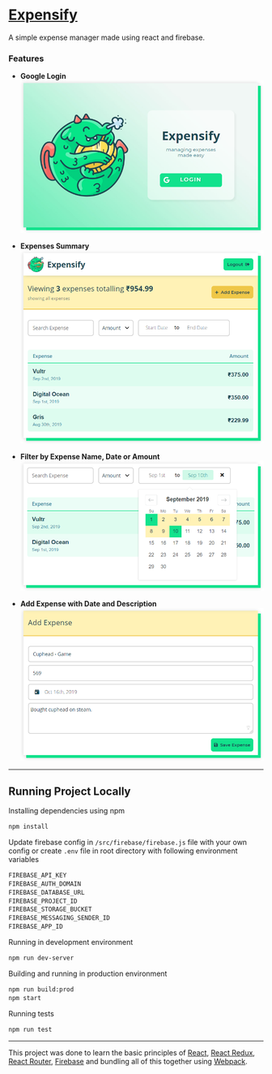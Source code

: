 # [Expensify](https://trugamr.github.io/expensify-react-app)

A simple expense manager made using react and firebase.

### Features

- **Google Login**
  ![Expenses Summary Preview](/previews/login-preview.png)

- **Expenses Summary**
  ![Expenses Summary Preview](/previews/summary-preview.png)

- **Filter by Expense Name, Date or Amount**
  ![Expenses Summary Preview](/previews/filters-preview.png)

- **Add Expense with Date and Description**
  ![Expenses Summary Preview](/previews/add-expense-preview.png)

---

## Running Project Locally

Installing dependencies using npm

```sh
npm install
```

Update firebase config in `/src/firebase/firebase.js` file with your own config or create `.env` file in root directory with following environment variables

```sh
FIREBASE_API_KEY
FIREBASE_AUTH_DOMAIN
FIREBASE_DATABASE_URL
FIREBASE_PROJECT_ID
FIREBASE_STORAGE_BUCKET
FIREBASE_MESSAGING_SENDER_ID
FIREBASE_APP_ID
```

Running in development environment

```sh
npm run dev-server
```

Building and running in production environment

```sh
npm run build:prod
npm start
```

Running tests

```sh
npm run test
```

---

This project was done to learn the basic principles of [React](https://reactjs.org/), [React Redux](https://react-redux.js.org/), [React Router](https://reactrouter.com/), [Firebase](https://firebase.google.com) and bundling all of this together using [Webpack](https://webpack.js.org/).
